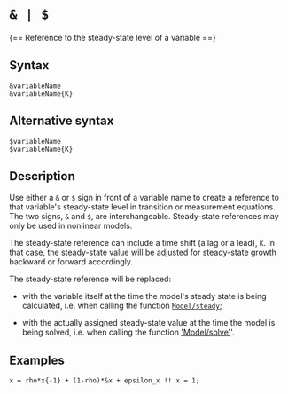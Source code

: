 # `& | $`

{== Reference to the steady-state level of a variable ==}


## Syntax

    &variableName
    &variableName{K}


## Alternative syntax

    $variableName
    $variableName{K}


## Description

Use either a `&` or `$` sign in front of a variable name to create a
reference to that variable's steady-state level in transition or
measurement equations. The two signs, `&` and `$`, are interchangeable.
Steady-state references may only be used in nonlinear models.

The steady-state reference can include a time shift (a lag or a lead),
`K`. In that case, the steady-state value will be adjusted for
steady-state growth backward or forward accordingly.

The steady-state reference will be replaced:

* with the variable itself at the time the model's steady state is being
calculated, i.e. when calling the function [`Model/steady`](../model/steady.md);

* with the actually assigned steady-state value at the time the model is
being solved, i.e. when calling the function ['Model/solve'](../model/solve.md)'.


## Examples

```iris
x = rho*x{-1} + (1-rho)*&x + epsilon_x !! x = 1;
```

